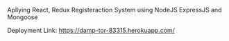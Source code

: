Apllying React, Redux Registeraction System using NodeJS ExpressJS and Mongoose


Deployment Link: https://damp-tor-83315.herokuapp.com/
